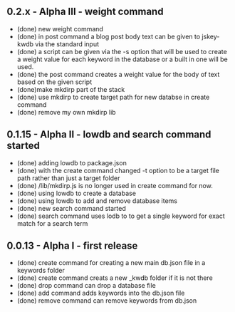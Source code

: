 ## 0.2.x - Alpha III - weight command
  * (done) new weight command
  * (done) in post command a blog post body text can be given to jskey-kwdb via the standard input
  * (done) a script can be given via the -s option that will be used to create a weight value for
  each keyword in the database or a built in one will be used.
  * (done) the post command creates a weight value for the body of text based on the given script
  * (done)make mkdirp part of the stack
  * (done) use mkdirp to create target path for new databse in create command
  * (done) remove my own mkdirp lib

## 0.1.15 - Alpha II - lowdb and search command started
  * (done) adding lowdb to package.json
  * (done) with the create command changed -t option to be a target file path rather than just a target folder
  * (done) /lib/mkdirp.js is no longer used in create command for now.
  * (done) using lowdb to create a database
  * (done) using lowdb to add and remove database items
  * (done) new search command started
  * (done) search command uses lodb to to get a single keyword for exact match for a search term

## 0.0.13 - Alpha I - first release
  * (done) create command for creating a new main db.json file in a keywords folder
  * (done) create command creats a new _kwdb folder if it is not there
  * (done) drop command can drop a database file
  * (done) add command adds keywords into the db.json file
  * (done) remove command can remove keywords from db.json

